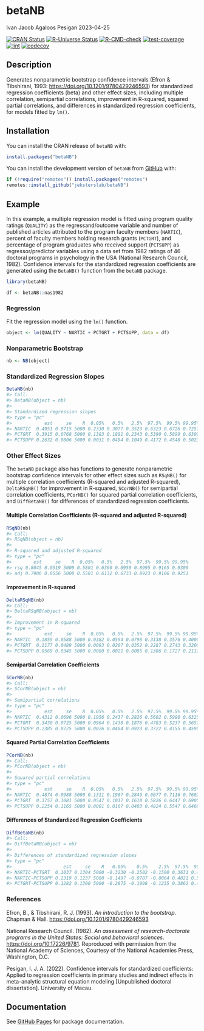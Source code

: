 betaNB
================
Ivan Jacob Agaloos Pesigan
2023-04-25

<!-- README.md is generated from README.Rmd. Please edit that file -->
<!-- badges: start -->

[![CRAN
Status](https://www.r-pkg.org/badges/version/betaNB)](https://cran.r-project.org/package=betaNB)
[![R-Universe
Status](https://jeksterslab.r-universe.dev/badges/betaNB)](https://jeksterslab.r-universe.dev)
[![R-CMD-check](https://github.com/jeksterslab/betaNB/workflows/R-CMD-check/badge.svg)](https://github.com/jeksterslab/betaNB/actions)
[![test-coverage](https://github.com/jeksterslab/betaNB/actions/workflows/test-coverage.yaml/badge.svg)](https://github.com/jeksterslab/betaNB/actions/workflows/test-coverage.yaml)
[![lint](https://github.com/jeksterslab/betaNB/actions/workflows/lint.yaml/badge.svg)](https://github.com/jeksterslab/betaNB/actions/workflows/lint.yaml)
[![codecov](https://codecov.io/gh/jeksterslab/betaNB/branch/main/graph/badge.svg?token=KVLUET3DJ6)](https://codecov.io/gh/jeksterslab/betaNB)
<!-- badges: end -->

## Description

Generates nonparametric bootstrap confidence intervals (Efron &
Tibshirani, 1993: <https://doi.org/10.1201/9780429246593>) for
standardized regression coefficients (beta) and other effect sizes,
including multiple correlation, semipartial correlations, improvement in
R-squared, squared partial correlations, and differences in standardized
regression coefficients, for models fitted by `lm()`.

## Installation

You can install the CRAN release of `betaNB` with:

``` r
install.packages("betaNB")
```

You can install the development version of `betaNB` from
[GitHub](https://github.com/jeksterslab/betaNB) with:

``` r
if (!require("remotes")) install.packages("remotes")
remotes::install_github("jeksterslab/betaNB")
```

## Example

In this example, a multiple regression model is fitted using program
quality ratings (`QUALITY`) as the regressand/outcome variable and
number of published articles attributed to the program faculty members
(`NARTIC`), percent of faculty members holding research grants
(`PCTGRT`), and percentage of program graduates who received support
(`PCTSUPP`) as regressor/predictor variables using a data set from 1982
ratings of 46 doctoral programs in psychology in the USA (National
Research Council, 1982). Confidence intervals for the standardized
regression coefficients are generated using the `BetaNB()` function from
the `betaNB` package.

``` r
library(betaNB)
```

``` r
df <- betaNB::nas1982
```

### Regression

Fit the regression model using the `lm()` function.

``` r
object <- lm(QUALITY ~ NARTIC + PCTGRT + PCTSUPP, data = df)
```

### Nonparametric Bootstrap

``` r
nb <- NB(object)
```

### Standardized Regression Slopes

``` r
BetaNB(nb)
#> Call:
#> BetaNB(object = nb)
#> 
#> Standardized regression slopes
#> type = "pc"
#>            est     se    R  0.05%   0.5%   2.5%  97.5%  99.5% 99.95%
#> NARTIC  0.4951 0.0715 5000 0.2330 0.3077 0.3523 0.6323 0.6726 0.7257
#> PCTGRT  0.3915 0.0768 5000 0.1383 0.1881 0.2343 0.5390 0.5899 0.6309
#> PCTSUPP 0.2632 0.0806 5000 0.0031 0.0494 0.1049 0.4172 0.4548 0.5023
```

### Other Effect Sizes

The `betaNB` package also has functions to generate nonparametric
bootstrap confidence intervals for other effect sizes such as `RSqNB()`
for multiple correlation coefficients (R-squared and adjusted
R-squared), `DeltaRSqNB()` for improvement in R-squared, `SCorNB()` for
semipartial correlation coefficients, `PCorNB()` for squared partial
correlation coefficients, and `DiffBetaNB()` for differences of
standardized regression coefficients.

#### Multiple Correlation Coefficients (R-squared and adjusted R-squared)

``` r
RSqNB(nb)
#> Call:
#> RSqNB(object = nb)
#> 
#> R-squared and adjusted R-squared
#> type = "pc"
#>        est     se    R  0.05%   0.5%   2.5%  97.5%  99.5% 99.95%
#> rsq 0.8045 0.0519 5000 0.5801 0.6390 0.6950 0.8995 0.9165 0.9300
#> adj 0.7906 0.0556 5000 0.5501 0.6132 0.6733 0.8923 0.9106 0.9251
```

#### Improvement in R-squared

``` r
DeltaRSqNB(nb)
#> Call:
#> DeltaRSqNB(object = nb)
#> 
#> Improvement in R-squared
#> type = "pc"
#>            est     se    R  0.05%   0.5%   2.5%  97.5%  99.5% 99.95%
#> NARTIC  0.1859 0.0588 5000 0.0382 0.0594 0.0798 0.3138 0.3576 0.4000
#> PCTGRT  0.1177 0.0489 5000 0.0093 0.0207 0.0352 0.2287 0.2743 0.3200
#> PCTSUPP 0.0569 0.0345 5000 0.0000 0.0021 0.0085 0.1386 0.1727 0.2112
```

#### Semipartial Correlation Coefficients

``` r
SCorNB(nb)
#> Call:
#> SCorNB(object = nb)
#> 
#> Semipartial correlations
#> type = "pc"
#>            est     se    R  0.05%   0.5%   2.5%  97.5%  99.5% 99.95%
#> NARTIC  0.4312 0.0696 5000 0.1956 0.2437 0.2826 0.5602 0.5980 0.6325
#> PCTGRT  0.3430 0.0725 5000 0.0964 0.1438 0.1876 0.4783 0.5237 0.5657
#> PCTSUPP 0.2385 0.0725 5000 0.0026 0.0464 0.0923 0.3722 0.4155 0.4596
```

#### Squared Partial Correlation Coefficients

``` r
PCorNB(nb)
#> Call:
#> PCorNB(object = nb)
#> 
#> Squared partial correlations
#> type = "pc"
#>            est     se    R  0.05%   0.5%   2.5%  97.5%  99.5% 99.95%
#> NARTIC  0.4874 0.0988 5000 0.1311 0.1987 0.2849 0.6677 0.7116 0.7602
#> PCTGRT  0.3757 0.1081 5000 0.0547 0.1017 0.1610 0.5826 0.6447 0.6905
#> PCTSUPP 0.2254 0.1165 5000 0.0001 0.0107 0.0403 0.4824 0.5547 0.6468
```

#### Differences of Standardized Regression Coefficients

``` r
DiffBetaNB(nb)
#> Call:
#> DiffBetaNB(object = nb)
#> 
#> Differences of standardized regression slopes
#> type = "pc"
#>                   est     se    R   0.05%    0.5%    2.5%  97.5%  99.5% 99.95%
#> NARTIC-PCTGRT  0.1037 0.1304 5000 -0.3230 -0.2502 -0.1500 0.3631 0.4434 0.5265
#> NARTIC-PCTSUPP 0.2319 0.1237 5000 -0.1497 -0.0787 -0.0064 0.4821 0.5629 0.6273
#> PCTGRT-PCTSUPP 0.1282 0.1300 5000 -0.2875 -0.1998 -0.1235 0.3862 0.4750 0.5393
```

### References

Efron, B., & Tibshirani, R. J. (1993). *An introduction to the
bootstrap*. Chapman & Hall. <https://doi.org/10.1201/9780429246593>

National Research Council. (1982). *An assessment of research-doctorate
programs in the United States: Social and behavioral sciences*.
<https://doi.org/10.17226/9781>. Reproduced with permission from the
National Academy of Sciences, Courtesy of the National Academies Press,
Washington, D.C.

Pesigan, I. J. A. (2022). Confidence intervals for standardized
coefficients: Applied to regression coefficients in primary studies and
indirect effects in meta-analytic structural equation modeling
\[Unpublished doctoral dissertation\]. University of Macau.

## Documentation

See [GitHub Pages](https://jeksterslab.github.io/betaNB/index.html) for
package documentation.
